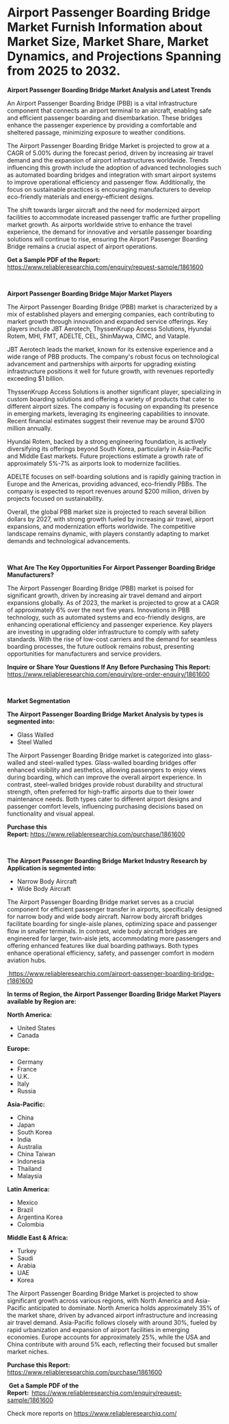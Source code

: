 <p><h1>Airport Passenger Boarding Bridge Market Furnish Information about Market Size, Market Share, Market Dynamics, and Projections Spanning from 2025 to 2032.</h1></p><p><strong>Airport Passenger Boarding Bridge Market Analysis and Latest Trends</strong></p>
<p><p>An Airport Passenger Boarding Bridge (PBB) is a vital infrastructure component that connects an airport terminal to an aircraft, enabling safe and efficient passenger boarding and disembarkation. These bridges enhance the passenger experience by providing a comfortable and sheltered passage, minimizing exposure to weather conditions.</p><p>The Airport Passenger Boarding Bridge Market is projected to grow at a CAGR of 5.00% during the forecast period, driven by increasing air travel demand and the expansion of airport infrastructures worldwide. Trends influencing this growth include the adoption of advanced technologies such as automated boarding bridges and integration with smart airport systems to improve operational efficiency and passenger flow. Additionally, the focus on sustainable practices is encouraging manufacturers to develop eco-friendly materials and energy-efficient designs.</p><p>The shift towards larger aircraft and the need for modernized airport facilities to accommodate increased passenger traffic are further propelling market growth. As airports worldwide strive to enhance the travel experience, the demand for innovative and versatile passenger boarding solutions will continue to rise, ensuring the Airport Passenger Boarding Bridge remains a crucial aspect of airport operations.</p></p>
<p><strong>Get a Sample PDF of the Report:&nbsp;</strong> <a href="https://www.reliableresearchiq.com/enquiry/request-sample/1861600?utm_campaign=2325&utm_medium=2&utm_source=Github&utm_content=ia&utm_term=08042025&utm_id=airport-passenger-boarding-bridge">https://www.reliableresearchiq.com/enquiry/request-sample/1861600</a></p>
<p>&nbsp;</p>
<p><strong>Airport Passenger Boarding Bridge Major Market Players</strong></p>
<p><p>The Airport Passenger Boarding Bridge (PBB) market is characterized by a mix of established players and emerging companies, each contributing to market growth through innovation and expanded service offerings. Key players include JBT Aerotech, ThyssenKrupp Access Solutions, Hyundai Rotem, MHI, FMT, ADELTE, CEL, ShinMaywa, CIMC, and Vataple. </p><p>JBT Aerotech leads the market, known for its extensive experience and a wide range of PBB products. The company's robust focus on technological advancement and partnerships with airports for upgrading existing infrastructure positions it well for future growth, with revenues reportedly exceeding $1 billion.</p><p>ThyssenKrupp Access Solutions is another significant player, specializing in custom boarding solutions and offering a variety of products that cater to different airport sizes. The company is focusing on expanding its presence in emerging markets, leveraging its engineering capabilities to innovate. Recent financial estimates suggest their revenue may be around $700 million annually.</p><p>Hyundai Rotem, backed by a strong engineering foundation, is actively diversifying its offerings beyond South Korea, particularly in Asia-Pacific and Middle East markets. Future projections estimate a growth rate of approximately 5%-7% as airports look to modernize facilities.</p><p>ADELTE focuses on self-boarding solutions and is rapidly gaining traction in Europe and the Americas, providing advanced, eco-friendly PBBs. The company is expected to report revenues around $200 million, driven by projects focused on sustainability.</p><p>Overall, the global PBB market size is projected to reach several billion dollars by 2027, with strong growth fueled by increasing air travel, airport expansions, and modernization efforts worldwide. The competitive landscape remains dynamic, with players constantly adapting to market demands and technological advancements.</p></p>
<p>&nbsp;</p>
<p><strong>What Are The Key Opportunities For Airport Passenger Boarding Bridge Manufacturers?</strong></p>
<p><p>The Airport Passenger Boarding Bridge (PBB) market is poised for significant growth, driven by increasing air travel demand and airport expansions globally. As of 2023, the market is projected to grow at a CAGR of approximately 6% over the next five years. Innovations in PBB technology, such as automated systems and eco-friendly designs, are enhancing operational efficiency and passenger experience. Key players are investing in upgrading older infrastructure to comply with safety standards. With the rise of low-cost carriers and the demand for seamless boarding processes, the future outlook remains robust, presenting opportunities for manufacturers and service providers.</p></p>
<p><strong>Inquire or Share Your Questions If Any Before Purchasing This Report:</strong> <a href="https://www.reliableresearchiq.com/enquiry/pre-order-enquiry/1861600?utm_campaign=2325&utm_medium=2&utm_source=Github&utm_content=ia&utm_term=08042025&utm_id=airport-passenger-boarding-bridge">https://www.reliableresearchiq.com/enquiry/pre-order-enquiry/1861600</a></p>
<p>&nbsp;</p>
<p><strong>Market Segmentation</strong></p>
<p><strong>The Airport Passenger Boarding Bridge Market Analysis by types is segmented into:</strong></p>
<p><ul><li>Glass Walled</li><li>Steel Walled</li></ul></p>
<p><p>The Airport Passenger Boarding Bridge market is categorized into glass-walled and steel-walled types. Glass-walled boarding bridges offer enhanced visibility and aesthetics, allowing passengers to enjoy views during boarding, which can improve the overall airport experience. In contrast, steel-walled bridges provide robust durability and structural strength, often preferred for high-traffic airports due to their lower maintenance needs. Both types cater to different airport designs and passenger comfort levels, influencing purchasing decisions based on functionality and visual appeal.</p></p>
<p><strong>Purchase this Report:&nbsp;</strong><a href="https://www.reliableresearchiq.com/purchase/1861600?utm_campaign=2325&utm_medium=2&utm_source=Github&utm_content=ia&utm_term=08042025&utm_id=airport-passenger-boarding-bridge">https://www.reliableresearchiq.com/purchase/1861600</a></p>
<p>&nbsp;</p>
<p><strong>The Airport Passenger Boarding Bridge Market Industry Research by Application is segmented into:</strong></p>
<p><ul><li>Narrow Body Aircraft</li><li>Wide Body Aircraft</li></ul></p>
<p><p>The Airport Passenger Boarding Bridge market serves as a crucial component for efficient passenger transfer in airports, specifically designed for narrow body and wide body aircraft. Narrow body aircraft bridges facilitate boarding for single-aisle planes, optimizing space and passenger flow in smaller terminals. In contrast, wide body aircraft bridges are engineered for larger, twin-aisle jets, accommodating more passengers and offering enhanced features like dual boarding pathways. Both types enhance operational efficiency, safety, and passenger comfort in modern aviation hubs.</p></p>
<p><a href="https://www.reliableresearchiq.com/airport-passenger-boarding-bridge-r1861600?utm_campaign=2325&utm_medium=2&utm_source=Github&utm_content=ia&utm_term=08042025&utm_id=airport-passenger-boarding-bridge">&nbsp;https://www.reliableresearchiq.com/airport-passenger-boarding-bridge-r1861600</a></p>
<p><strong>In terms of Region, the Airport Passenger Boarding Bridge Market Players available by Region are:</strong></p>
<p>
    <p> <strong> North America: </strong>
        <ul>
            <li>United States</li>
            <li>Canada</li>
        </ul>
        </p> 
    <p> <strong> Europe: </strong>
        <ul>
            <li>Germany</li>
            <li>France</li>
            <li>U.K.</li>
            <li>Italy</li>
            <li>Russia</li>
        </ul>
        </p> 
    <p> <strong> Asia-Pacific: </strong>
        <ul>
            <li>China</li>
            <li>Japan</li>
            <li>South Korea</li>
            <li>India</li>
            <li>Australia</li>
            <li>China Taiwan</li>
            <li>Indonesia</li>
            <li>Thailand</li>
            <li>Malaysia</li>
        </ul>
        </p> 
    <p> <strong> Latin America: </strong>
        <ul>
            <li>Mexico</li>
            <li>Brazil</li>
            <li>Argentina Korea</li>
            <li>Colombia</li>
        </ul>
        </p> 
    <p> <strong> Middle East & Africa: </strong>
        <ul>
            <li>Turkey</li>
            <li>Saudi</li>
            <li>Arabia</li>
            <li>UAE</li>
            <li>Korea</li>
        </ul>
    </p>
    </p>
<p><p>The Airport Passenger Boarding Bridge Market is projected to show significant growth across various regions, with North America and Asia-Pacific anticipated to dominate. North America holds approximately 35% of the market share, driven by advanced airport infrastructure and increasing air travel demand. Asia-Pacific follows closely with around 30%, fueled by rapid urbanization and expansion of airport facilities in emerging economies. Europe accounts for approximately 25%, while the USA and China contribute with around 5% each, reflecting their focused but smaller market niches.</p></p>
<p><strong>Purchase this Report: </strong><a href="https://www.reliableresearchiq.com/purchase/1861600?utm_campaign=2325&utm_medium=2&utm_source=Github&utm_content=ia&utm_term=08042025&utm_id=airport-passenger-boarding-bridge">https://www.reliableresearchiq.com/purchase/1861600</a></p>
<p>&nbsp;<strong>Get a Sample PDF of the Report:&nbsp;&nbsp;</strong><a href="https://www.reliableresearchiq.com/enquiry/request-sample/1861600?utm_campaign=2325&utm_medium=2&utm_source=Github&utm_content=ia&utm_term=08042025&utm_id=airport-passenger-boarding-bridge">https://www.reliableresearchiq.com/enquiry/request-sample/1861600</a></p>
<p><strong></strong></p>
<p>Check more reports on <a href="https://www.reliableresearchiq.com/?utm_campaign=2325&utm_medium=2&utm_source=Github&utm_content=ia&utm_term=08042025&utm_id=airport-passenger-boarding-bridge">https://www.reliableresearchiq.com/</a></p>